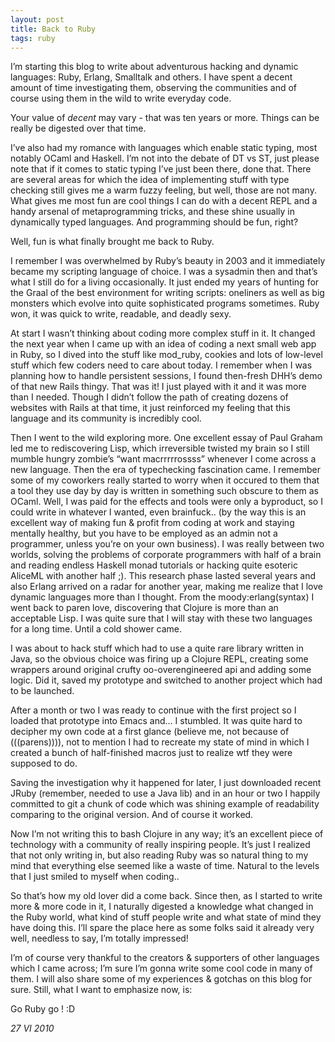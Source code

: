 ```yaml
---
layout: post
title: Back to Ruby
tags: ruby
---
```


I’m starting this blog to write about adventurous hacking and dynamic languages: Ruby, Erlang, Smalltalk and others. I have spent a decent amount of time investigating them, observing the communities and of course using them in the wild to write everyday code.

Your value of *decent* may vary - that was ten years or more. Things can be really be digested over that time.

I’ve also had my romance with languages which enable static typing, most notably OCaml and Haskell. I’m not into the debate of DT vs ST, just please note that if it comes to static typing I’ve just been there, done that. There are several areas for which the idea of implementing stuff with type checking still gives me a warm fuzzy feeling, but well, those are not many. What gives me most fun are cool things I can do with a decent REPL and a handy arsenal of metaprogramming tricks, and these shine usually in dynamically typed languages. And programming should be fun, right?

Well, fun is what finally brought me back to Ruby.

I remember I was overwhelmed by Ruby’s beauty in 2003 and it immediately became my scripting language of choice. I was a sysadmin then and that’s what I still do for a living occasionally. It just ended my years of hunting for the Graal of the best environment for writing scripts: oneliners as well as big monsters which evolve into quite sophisticated programs sometimes. Ruby won, it was quick to write, readable, and deadly sexy.

At start I wasn’t thinking about coding more complex stuff in it. It changed the next year when I came up with an idea of coding a next small web app in Ruby, so I dived into the stuff like mod_ruby, cookies and lots of low-level stuff which few coders need to care about today. I remember when I was planning how to handle persistent sessions, I found then-fresh DHH’s demo of that new Rails thingy. That was it! I just played with it and it was more than I needed. Though I didn’t follow the path of creating dozens of websites with Rails at that time, it just reinforced my feeling that this language and its community is incredibly cool.

Then I went to the wild exploring more. One excellent essay of Paul Graham led me to rediscovering Lisp, which irreversible twisted my brain so I still mumble hungry zombie’s “want macrrrrrossss” whenever I come across a new language. Then the era of typechecking fascination came. I remember some of my coworkers really started to worry when it occured to them that a tool they use day by day is written in something such obscure to them as OCaml. Well, I was paid for the effects and tools were only a byproduct, so I could write in whatever I wanted, even brainfuck.. (by the way this is an excellent way of making fun & profit from coding at work and staying mentally healthy, but you have to be employed as an admin not a programmer, unless you’re on your own business). I was really between two worlds, solving the problems of corporate programmers with half of a brain and reading endless Haskell monad tutorials or hacking quite esoteric AliceML with another half ;). This research phase lasted several years and also Erlang arrived on a radar for another year, making me realize that I love dynamic languages more than I thought. From the moody:erlang(syntax) I went back to paren love, discovering that Clojure is more than an acceptable Lisp. I was quite sure that I will stay with these two languages for a long time. Until a cold shower came.

I was about to hack stuff which had to use a quite rare library written in Java, so the obvious choice was firing up a Clojure REPL, creating some wrappers around original crufty oo-overengineered api and adding some logic. Did it, saved my prototype and switched to another project which had to be launched.

After a month or two I was ready to continue with the first project so I loaded that prototype into Emacs and… I stumbled. It was quite hard to decipher my own code at a first glance (believe me, not because of (((parens)))), not to mention I had to recreate my state of mind in which I created a bunch of half-finished macros just to realize wtf they were supposed to do.

Saving the investigation why it happened for later, I just downloaded recent JRuby (remember, needed to use a Java lib) and in an hour or two I happily committed to git a chunk of code which was shining example of readability comparing to the original version. And of course it worked.

Now I’m not writing this to bash Clojure in any way; it’s an excellent piece of technology with a community of really inspiring people. It’s just I realized that not only writing in, but also reading Ruby was so natural thing to my mind that everything else seemed like a waste of time. Natural to the levels that I just smiled to myself when coding..

So that’s how my old lover did a come back. Since then, as I started to write more & more code in it, I naturally digested a knowledge what changed in the Ruby world, what kind of stuff people write and what state of mind they have doing this. I’ll spare the place here as some folks said it already very well, needless to say, I’m totally impressed!

I’m of course very thankful to the creators & supporters of other languages which I came across; I’m sure I’m gonna write some cool code in many of them. I will also share some of my experiences & gotchas on this blog for sure. Still, what I want to emphasize now, is:

Go Ruby go ! :D

<!--eoe-->
*27 VI 2010*
